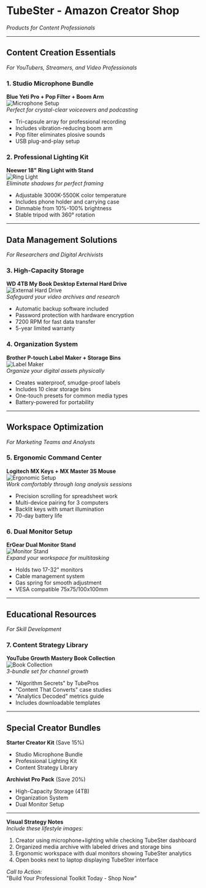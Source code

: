 # TubeSter - Amazon Creator Shop
*Products for Content Professionals*

---

## Content Creation Essentials
*For YouTubers, Streamers, and Video Professionals*

### 1. Studio Microphone Bundle
**Blue Yeti Pro + Pop Filter + Boom Arm**  
![Microphone Setup](tubester_logo.jpg)  
*Perfect for crystal-clear voiceovers and podcasting*
- Tri-capsule array for professional recording
- Includes vibration-reducing boom arm
- Pop filter eliminates plosive sounds
- USB plug-and-play setup

### 2. Professional Lighting Kit
**Neewer 18" Ring Light with Stand**  
![Ring Light](tubester_logo.jpg)  
*Eliminate shadows for perfect framing*
- Adjustable 3000K-5500K color temperature
- Includes phone holder and carrying case
- Dimmable from 10%-100% brightness
- Stable tripod with 360° rotation

---

## Data Management Solutions
*For Researchers and Digital Archivists*

### 3. High-Capacity Storage
**WD 4TB My Book Desktop External Hard Drive**  
![External Hard Drive](tubester_logo.jpg)  
*Safeguard your video archives and research*
- Automatic backup software included
- Password protection with hardware encryption
- 7200 RPM for fast data transfer
- 5-year limited warranty

### 4. Organization System
**Brother P-touch Label Maker + Storage Bins**  
![Label Maker](tubester_logo.jpg)  
*Organize your digital assets physically*
- Creates waterproof, smudge-proof labels
- Includes 10 clear storage bins
- One-touch presets for common media types
- Battery-powered for portability

---

## Workspace Optimization
*For Marketing Teams and Analysts*

### 5. Ergonomic Command Center
**Logitech MX Keys + MX Master 3S Mouse**  
![Ergonomic Setup](tubester_logo.jpg)  
*Work comfortably through long analysis sessions*
- Precision scrolling for spreadsheet work
- Multi-device pairing for 3 computers
- Backlit keys with smart illumination
- 70-day battery life

### 6. Dual Monitor Setup
**ErGear Dual Monitor Stand**  
![Monitor Stand](tubester_logo.jpg)  
*Expand your workspace for multitasking*
- Holds two 17-32" monitors
- Cable management system
- Gas spring for smooth adjustment
- VESA compatible 75x75/100x100mm

---

## Educational Resources
*For Skill Development*

### 7. Content Strategy Library
**YouTube Growth Mastery Book Collection**  
![Book Collection](tubester_logo.jpg)  
*3-bundle set for channel growth*
- "Algorithm Secrets" by TubePros
- "Content That Converts" case studies
- "Analytics Decoded" metrics guide
- Includes downloadable templates

---

## Special Creator Bundles

**Starter Creator Kit** (Save 15%)  
- Studio Microphone Bundle
- Professional Lighting Kit
- Content Strategy Library

**Archivist Pro Pack** (Save 20%)  
- High-Capacity Storage (4TB)
- Organization System
- Dual Monitor Setup

---

**Visual Strategy Notes**  
*Include these lifestyle images:*
1. Creator using microphone+lighting while checking TubeSter dashboard
2. Organized media archive with labeled drives and storage bins
3. Ergonomic workspace with dual monitors showing TubeSter analytics
4. Open books next to laptop displaying TubeSter interface

*Call to Action:*  
"Build Your Professional Toolkit Today - Shop Now"
